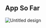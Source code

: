 ## App So Far

![Untitled design](https://user-images.githubusercontent.com/69180570/218657583-4c9b21ea-f369-475b-bea4-e95e46818ad6.png)
